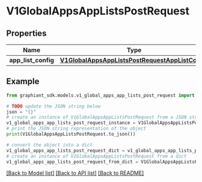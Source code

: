 # V1GlobalAppsAppListsPostRequest


## Properties

Name | Type | Description | Notes
------------ | ------------- | ------------- | -------------
**app_list_config** | [**V1GlobalAppsAppListsPostRequestAppListConfig**](V1GlobalAppsAppListsPostRequestAppListConfig.md) |  | [optional] 

## Example

```python
from graphiant_sdk.models.v1_global_apps_app_lists_post_request import V1GlobalAppsAppListsPostRequest

# TODO update the JSON string below
json = "{}"
# create an instance of V1GlobalAppsAppListsPostRequest from a JSON string
v1_global_apps_app_lists_post_request_instance = V1GlobalAppsAppListsPostRequest.from_json(json)
# print the JSON string representation of the object
print(V1GlobalAppsAppListsPostRequest.to_json())

# convert the object into a dict
v1_global_apps_app_lists_post_request_dict = v1_global_apps_app_lists_post_request_instance.to_dict()
# create an instance of V1GlobalAppsAppListsPostRequest from a dict
v1_global_apps_app_lists_post_request_from_dict = V1GlobalAppsAppListsPostRequest.from_dict(v1_global_apps_app_lists_post_request_dict)
```
[[Back to Model list]](../README.md#documentation-for-models) [[Back to API list]](../README.md#documentation-for-api-endpoints) [[Back to README]](../README.md)


